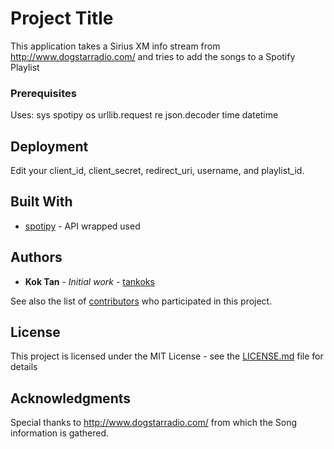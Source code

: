# Project Title

This application takes a Sirius XM info stream from http://www.dogstarradio.com/ and tries to add the songs to a Spotify Playlist

### Prerequisites
Uses:
sys
spotipy
os
urllib.request
re
json.decoder
time
datetime

## Deployment

Edit your client_id, client_secret, redirect_uri, username, and playlist_id.

## Built With

* [spotipy](https://github.com/plamere/spotipy) - API wrapped used



## Authors

* **Kok Tan** - *Initial work* - [tankoks](https://github.com/tankoks)

See also the list of [contributors](https://github.com/your/project/contributors) who participated in this project.

## License

This project is licensed under the MIT License - see the [LICENSE.md](LICENSE.md) file for details

## Acknowledgments

Special thanks to http://www.dogstarradio.com/ from which the Song information is gathered.

